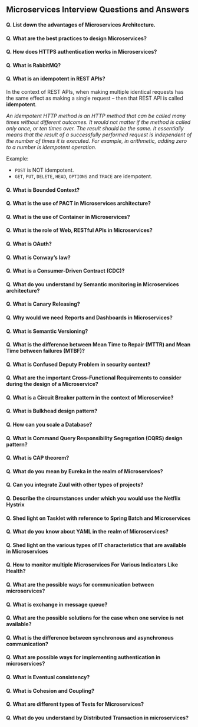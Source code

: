 ## Microservices Interview Questions and Answers

#### Q. List down the advantages of Microservices Architecture. 
#### Q. What are the best practices to design Microservices? 
#### Q. How does HTTPS authentication works in Microservices? 
#### Q. What is RabbitMQ?
#### Q. What is an idempotent in REST APIs? 
In the context of REST APIs, when making multiple identical requests has the same effect as making a single request – then that REST API is called **idempotent**.  

*An idempotent HTTP method is an HTTP method that can be called many times without different outcomes. It would not matter if the method is called only once, or ten times over. The result should be the same. It essentially means that the result of a successfully performed request is independent of the number of times it is executed. For example, in arithmetic, adding zero to a number is idempotent operation.*

Example:
* `POST` is NOT idempotent.
* `GET`, `PUT`, `DELETE`, `HEAD`, `OPTIONS` and `TRACE` are idempotent.

#### Q. What is Bounded Context? 

#### Q. What is the use of PACT in Microservices architecture?
#### Q. What is the use of Container in Microservices? 
#### Q. What is the role of Web, RESTful APIs in Microservices? 
#### Q. What is OAuth?
#### Q. What is Conway’s law?
#### Q. What is a Consumer-Driven Contract (CDC)?
#### Q. What do you understand by Semantic monitoring in Microservices architecture? 
#### Q. What is Canary Releasing? 
#### Q. Why would we need Reports and Dashboards in Microservices? 
#### Q. What is Semantic Versioning? 
#### Q. What is the difference between Mean Time to Repair (MTTR) and Mean Time between failures (MTBF)? 
#### Q. What is Confused Deputy Problem in security context?
#### Q. What are the important Cross-Functional Requirements to consider during the design of a Microservice?
#### Q. What is a Circuit Breaker pattern in the context of Microservice?
#### Q. What is Bulkhead design pattern?
#### Q. How can you scale a Database?
#### Q. What is Command Query Responsibility Segregation (CQRS) design pattern?
#### Q. What is CAP theorem?
#### Q. What do you mean by Eureka in the realm of Microservices?
#### Q. Can you integrate Zuul with other types of projects?
#### Q. Describe the circumstances under which you would use the Netflix Hystrix
#### Q. Shed light on Tasklet with reference to Spring Batch and Microservices  
#### Q. What do you know about YAML in the realm of Microservices?
#### Q. Shed light on the various types of IT characteristics that are available in Microservices
#### Q. How to monitor multiple Microservices For Various Indicators Like Health?
#### Q. What are the possible ways for communication between microservices?
#### Q. What is exchange in message queue?
#### Q. What are the possible solutions for the case when one service is not available?
#### Q. What is the difference between synchronous and asynchronous communication?
#### Q. What are possible ways for implementing authentication in microservices?
#### Q. What is Eventual consistency?
#### Q. What is Cohesion and Coupling?  
#### Q. What are different types of Tests for Microservices?
#### Q. What do you understand by Distributed Transaction in microservices?